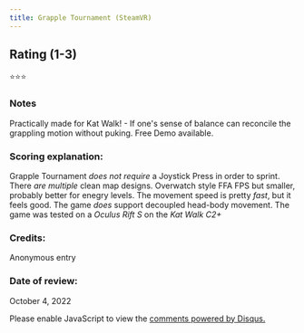 ```yaml
---
title: Grapple Tournament (SteamVR)
---
```


## Rating (1-3)
⭐⭐⭐

### Notes
Practically made for Kat Walk! - If one's sense of balance can reconcile the grappling motion without puking. Free Demo available.

### Scoring explanation:
Grapple Tournament *does not require* a Joystick Press in order to sprint.
There *are multiple* clean map designs. Overwatch style FFA FPS but smaller, probably better for enegry levels.
The movement speed is pretty *fast*, but it feels good.
The game *does* support decoupled head-body movement.
The game was tested on a *Oculus Rift S* on the *Kat Walk C2+* 

### Credits:
Anonymous entry

### Date of review:
October 4, 2022

<div id="disqus_thread"></div>
<script>
    /**
    *  RECOMMENDED CONFIGURATION VARIABLES: EDIT AND UNCOMMENT THE SECTION BELOW TO INSERT DYNAMIC VALUES FROM YOUR PLATFORM OR CMS.
    *  LEARN WHY DEFINING THESE VARIABLES IS IMPORTANT: https://disqus.com/admin/universalcode/#configuration-variables    */
    /*
    var disqus_config = function () {
    this.page.url = PAGE_URL;  // Replace PAGE_URL with your page's canonical URL variable
    this.page.identifier = PAGE_IDENTIFIER; // Replace PAGE_IDENTIFIER with your page's unique identifier variable
    };
    */
    (function() { // DON'T EDIT BELOW THIS LINE
    var d = document, s = d.createElement('script');
    s.src = 'https://EXAMPLE.disqus.com/embed.js';
    s.setAttribute('data-timestamp', +new Date());
    (d.head || d.body).appendChild(s);
    })();
</script>
<noscript>Please enable JavaScript to view the <a href="https://disqus.com/?ref_noscript">comments powered by Disqus.</a></noscript>
